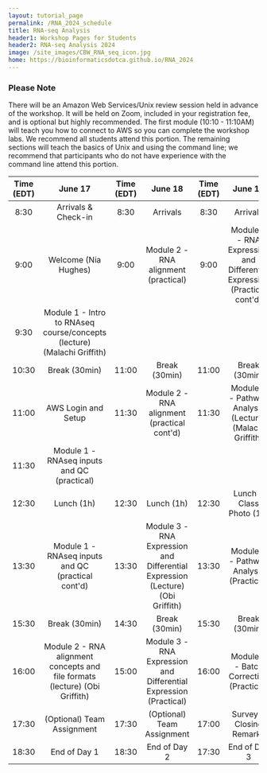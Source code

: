 ```yaml
---
layout: tutorial_page
permalink: /RNA_2024_schedule
title: RNA-seq Analysis
header1: Workshop Pages for Students
header2: RNA-seq Analysis 2024
image: /site_images/CBW_RNA_seq_icon.jpg
home: https://bioinformaticsdotca.github.io/RNA_2024
---
```



### Please Note
There will be an Amazon Web Services/Unix review session held in advance of the workshop. It will be held on Zoom, included in your registration fee, and is optional but highly recommended. The first module (10:10 - 11:10AM) will teach you how to connect to AWS so you can complete the workshop labs. We recommend all students attend this portion. The remaining sections will teach the basics of Unix and using the command line; we recommend that participants who do not have experience with the command line attend this portion.



|      Time (EDT)   |                                             June 17                                |     Time (EDT)    |                                        June 18                                        |     Time (EDT)    |                       June 19                                                   |
|:--------------:|:---------------------------------------------------------------------------:|:--------------:|:------------------------------------------------------------------------------:|:--------------:|:------------------------------------------------------------------------:|
|      8:30      |                             Arrivals & Check-in                             |      8:30      |                                    Arrivals                                    |      8:30      |                                 Arrivals                                 |
|      9:00      |                             Welcome (Nia Hughes)                            |      9:00      |                      Module 2 - RNA alignment (practical)                      |      9:00      | Module 3 - RNA Expression and Differential Expression (Practical cont'd) |
|      9:30      |   Module 1 - Intro to RNAseq course/concepts (lecture) (Malachi Griffith)   |                |                                                                                |                |                                                                          |
|      10:30     |                                Break (30min)                                |      11:00     |                                  Break (30min)                                 |      11:00     |                               Break (30min)                              |
|      11:00     |                             AWS Login and Setup                             |      11:30     |                   Module 2 - RNA alignment (practical cont'd)                  |      11:30     |         Module 4 - Pathway Analysis (Lecture) (Malachi Griffith)         |
|      11:30     |                 Module 1 - RNAseq inputs and QC (practical)                 |                |                                                                                |                |                                                                          |
|      12:30     |                                  Lunch (1h)                                 |      12:30     |                                   Lunch (1h)                                   |      12:30     |                         Lunch + Class Photo (1h)                         |
|      13:30     |              Module 1 - RNAseq inputs and QC (practical cont'd)             |      13:30     | Module 3 - RNA Expression and Differential Expression (Lecture) (Obi Griffith) |      13:30     |                  Module 4 - Pathway Analysis (Practical)                 |
|      15:30     |                                Break (30min)                                |      14:30     |                                  Break (30min)                                 |      15:30     |                               Break (30min)                              |
|      16:00     | Module 2 - RNA alignment concepts and file formats (lecture) (Obi Griffith) |      15:00     |        Module 3 - RNA Expression and Differential Expression (Practical)       |      16:00     |                  Module 4 - Batch Correction (Practical)                 |
|      17:30     |                          (Optional) Team Assignment                         |      17:30     |                           (Optional) Team Assignment                           |      17:00     |                         Survey & Closing Remarks                         |
|      18:30     |                                 End of Day 1                                |      18:30     |                                  End of Day 2                                  |      17:30     |                               End of Day 3                               |









